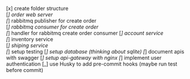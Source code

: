 [x] create folder structure  
[_] order web server  
[_] rabbitmq publisher for create order  
[_] rabbitmq consumer for create order  
[_] handler for rabbitmq create order consumer
[_] account service  
[_] inventory service  
[_] shiping service  
[_] setup testing
[_] setup database (thinking about sqlite)
[_] document apis with swagger
[_] setup api-gateway with nginx
[_] implement user authentication
[_] use Husky to add pre-commit hooks (maybe run test before commit)